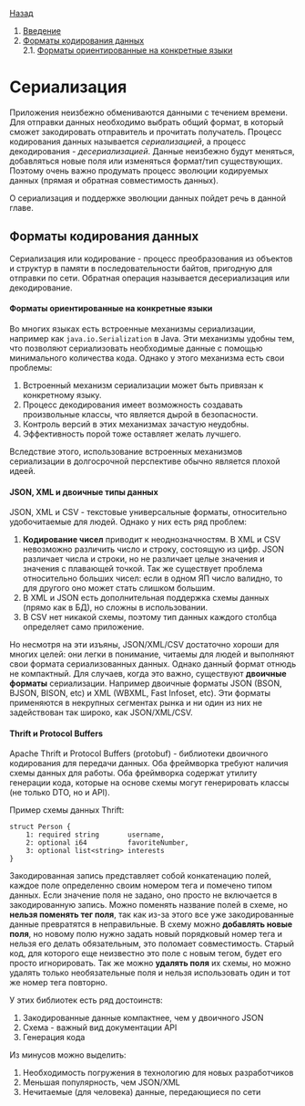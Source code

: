 [Назад](./README.md)

1. [Введение](#сериализация)
2. [Форматы кодирования данных](#форматы-кодирования-данных)  
   2.1. [Форматы ориентированные на конкретные языки](#форматы-ориентированные-на-конкретные-языки)

# Сериализация
Приложения неизбежно обмениваются данными с течением времени. Для отправки данных необходимо выбрать общий формат, 
в который сможет закодировать отправитель и прочитать получатель. Процесс кодирования данных называется _сериализацией_, 
а процесс декодирования - _десериализацией_. Данные неизбежно будут меняться, добавляться новые поля или изменяться 
формат/тип существующих. Поэтому очень важно продумать процесс эволюции кодируемых данных (прямая и обратная 
совместимость данных).  

О сериализация и поддержке эволюции данных пойдет речь в данной главе.

## Форматы кодирования данных
Сериализация или кодирование - процесс преобразования из объектов и структур в памяти в последовательности 
байтов, пригодную для отправки по сети. Обратная операция называется десериализация или декодирование. 

#### Форматы ориентированные на конкретные языки
Во многих языках есть встроенные механизмы сериализации, например как `java.io.Serialization` в Java. Эти механизмы 
удобны тем, что позволяют сериализовать необходимые данные с помощью минимального количества кода. Однако у этого 
механизма есть свои проблемы:
1) Встроенный механизм сериализации может быть привязан к конкретному языку. 
2) Процесс декодирования имеет возможность создавать произвольные классы, что является дырой в безопасности.
3) Контроль версий в этих механизмах зачастую неудобны.
4) Эффективность порой тоже оставляет желать лучшего.

Вследствие этого, использование встроенных механизмов сериализации в долгосрочной перспективе обычно является плохой 
идеей.

#### JSON, XML и двоичные типы данных
JSON, XML и CSV - текстовые универсальные форматы, относительно удобочитаемые для людей. Однако у них есть ряд проблем:
1) **Кодирование чисел** приводит к неоднозначностям. В XML и CSV невозможно различить число и строку, состоящую из цифр.
JSON различает числа и строки, но не различает целые значения и значения с плавающей точкой. Так же существует проблема
относительно больших чисел: если в одном ЯП число валидно, то для другого оно может стать слишком большим. 
2) В XML и JSON есть дополнительная поддержка схемы данных (прямо как в БД), но сложны в использовании.
3) В CSV нет никакой схемы, поэтому тип данных каждого столбца определяет само приложение. 

Но несмотря на эти изъяны, JSON/XML/CSV достаточно хороши для многих целей: они легки в понимание, читаемы для людей и 
выполняют свои формата сериализованных данных. Однако данный формат отнюдь не компактный. Для случаев, когда это важно,
существуют **двоичные форматы** сериализации. Например двоичные форматы JSON (BSON, BJSON, BISON, etc) и XML 
(WBXML, Fast Infoset, etc). Эти форматы применяются в некрупных сегментах рынка и ни один из них не задействован так
широко, как JSON/XML/CSV. 

#### Thrift и Protocol Buffers
Apache Thrift и Protocol Buffers (protobuf) - библиотеки двоичного кодирования для передачи данных. Оба фреймворка
требуют наличия схемы данных для работы. Оба фреймворка содержат утилиту генерации кода, которые на основе схемы 
могут генерировать классы (не только DTO, но и API).

Пример схемы данных Thrift:
```
struct Person {
    1: required string       username,
    2: optional i64          favoriteNumber,
    3: optional list<string> interests
}
```

Закодированная запись представляет собой конкатенацию полей, каждое поле определенно своим номером тега и помечено 
типом данных. Если значение поля не задано, оно просто не включается в закодированную запись. Можно поменять название
полей в схеме, но **нельзя поменять тег поля**, так как из-за этого все уже закодированные данные превратятся в 
неправильные. В схему можно **добавлять новые поля**, но новому полю нужно задать новый порядковый номер тега и нельзя
его делать обязательным, это поломает совместимость. Старый код, для которого еще неизвестно это поле с новым тегом, 
будет его просто игнорировать. Так же можно **удалять поля** их схемы, но можно удалять только необязательные поля 
и нельзя использовать один и тот же номер тега повторно. 

У этих библиотек есть ряд достоинств:
1) Закодированные данные компактнее, чем у двоичного JSON
2) Схема - важный вид документации API
3) Генерация кода

Из минусов можно выделить:
1) Необходимость погружения в технологию для новых разработчиков
2) Меньшая популярность, чем JSON/XML
3) Нечитаемые (для человека) данные, передающиеся по сети